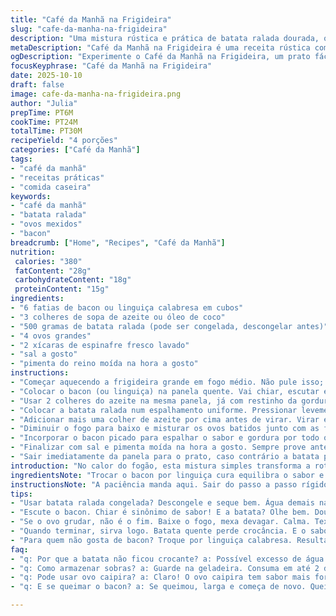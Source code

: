 ```yaml
---
title: "Café da Manhã na Frigideira"
slug: "cafe-da-manha-na-frigideira"
description: "Uma mistura rústica e prática de batata ralada dourada, ovos mexidos cremosos, espinafre fresco e bacon crocante. A textura do bacon contrasta com a leveza dos ovos e a crocância das batatas. Ideal para um café reforçado que sai do trivial. A técnica foca em reconhecer o ponto da batata pelo som e visão do dourado perfeito, e no cuidado para não cozinhar demais o ovo, mantendo textura cremosa. Substituir bacon por linguiça calabresa dá toque regional. Ótimo para reaproveitar aquelas sobras de batata do dia anterior."
metaDescription: "Café da Manhã na Frigideira é uma receita rústica com batata, ovo, espinafre e bacon. Prato perfeito para manhãs especiais."
ogDescription: "Experimente o Café da Manhã na Frigideira, um prato fácil que combina batata crocante, ovos cremosos, espinafre e bacon crocante. Uma delícia matinal."
focusKeyphrase: "Café da Manhã na Frigideira"
date: 2025-10-10
draft: false
image: cafe-da-manha-na-frigideira.png
author: "Julia"
prepTime: PT6M
cookTime: PT24M
totalTime: PT30M
recipeYield: "4 porções"
categories: ["Café da Manhã"]
tags:
- "café da manhã"
- "receitas práticas"
- "comida caseira"
keywords:
- "café da manhã"
- "batata ralada"
- "ovos mexidos"
- "bacon"
breadcrumb: ["Home", "Recipes", "Café da Manhã"]
nutrition: 
 calories: "380"
 fatContent: "28g"
 carbohydrateContent: "18g"
 proteinContent: "15g"
ingredients:
- "6 fatias de bacon ou linguiça calabresa em cubos"
- "3 colheres de sopa de azeite ou óleo de coco"
- "500 gramas de batata ralada (pode ser congelada, descongelar antes)"
- "4 ovos grandes"
- "2 xícaras de espinafre fresco lavado"
- "sal a gosto"
- "pimenta do reino moída na hora a gosto"
instructions:
- "Começar aquecendo a frigideira grande em fogo médio. Não pule isso; o óleo ou gordura do bacon precisa esquentar de leve antes."
- "Colocar o bacon (ou linguiça) na panela quente. Vai chiar, escutar e sentir na ponta dos dedos. Ficar por uns 30 segundos só para soltar a gordura e realçar aroma, não deixar torrar. Tirar logo fazendo escorrer num prato com papel toalha para minimizar óleo em excesso. Reservar e deixar esfriar — isso evita queimar ao mexer depois."
- "Usar 2 colheres do azeite na mesma panela, já com restinho da gordura do bacon. Aproveitar tudo para o sabor ganhar o prato."
- "Colocar a batata ralada num espalhamento uniforme. Pressionar levemente com uma espátula - a batata deve ficar como uma crosta, com base firme e dourada. Não mexer por uns 8 a 9 minutos; a paciência aqui é a alma do negócio. Observar as bordas começando a ficar douradinhas e soltar a espátula com facilidade, isso dá o sinal para virar."
- "Adicionar mais uma colher de azeite por cima antes de virar. Virar em partes, de maneira que a batata cozinhe por igual. Isso dá crocância por toda superfície. Mais uns 7 minutos e a pele deve estar firme, quase estalando ao toque da espátula."
- "Diminuir o fogo para baixo e misturar os ovos batidos junto com as folhas de espinafre à batata. Mover rápido mas suavemente; isso evita que os ovos colem demais na panela e ajuda a incorporar o espinafre. A textura deve ficar cremosa, nunca seca ou empapada."
- "Incorporar o bacon picado para espalhar o sabor e gordura por todo o conjunto. Cozinhar mexendo só até o espinafre murchar, nem pensar em cozinhar demais porque embolora."
- "Finalizar com sal e pimenta moída na hora a gosto. Sempre prove antes porque bacon já salgado pode enganar."
- "Sair imediatamente da panela para o prato, caso contrário a batata pode perder crocância e o ovo ressecar."
introduction: "No calor do fogão, esta mistura simples transforma a rotina matinal. Batatas ralas que grudam ligeiramente na frigideira, formando uma camada dourada, ovos que começam cremosos, mas firmam com a adição do espinafre e o toque salgadinho do bacon. Os aromas que se soltam fazem qualquer cozinha parecer um ponto de encontro. Meu truque? Nunca acelerar a fervura da frigideira nem mexer cedo demais; o silêncio do óleo quente diz muito antes do relógio. E a troca do bacon por linguiça calabresa no fim de semana é minha surpresa para convidados mais descontraídos."
ingredientsNote: "Trocar o bacon por linguiça cura equilibra o sabor e fica com toque mais carregado. A batata pode ser congelada para uso rápido, descongele e seque bem antes para evitar água demais na frigideira. Para o óleo, prefiro azeite para calor médio; óleo de coco dá aroma diferente, mas atenção para não deixar esquentar demais e queimar. Espinafre fresco é fundamental; folhas murchas ou congeladas alteram a textura e deixam muito líquido. Ajustar a quantidade de sal ao bacon escolhido; bacon defumado e salgado pode dispensar sal extra."
instructionsNote: "A paciência manda aqui. Sair do passo a passo rígido e observar visual e sons da frigideira é a diferença entre prato se desfazendo e resultado crocante impecável. Escutar o bacon chiar e ver a batata dourar nas bordas são minha bússola para quando virar, não o relógio exato. Misturar os ovos em fogo baixo evita que fiquem secos e granulados — não queremos omelete duro. Mexer lento e constante nessa etapa e não cobrir com tampa, para não cozinhar a vapor. Retirar na hora evita que o prato fique encharcado. Tenha papel toalha por perto para controlar excesso de gordura após fritar o bacon."
tips:
- "Usar batata ralada congelada? Descongele e seque bem. Água demais na frigideira é desastre. Se não tiver espinafre fresco, pode usar couve. Aroma e sabor mudam, mas é uma solução."
- "Escute o bacon. Chiar é sinônimo de sabor! E a batata? Olhe bem. Dourou? Hora de virar com cuidado. Pressione com espátula para fazer crosta; isso garante textura. Não tenha pressa."
- "Se o ovo grudar, não é o fim. Baixe o fogo, mexa devagar. Calma. Textura de ovo cremosa é a chave. Se passar, fica seco e sem vida. Misturar espinafre antes é importante."
- "Quando terminar, sirva logo. Batata quente perde crocância. E o sabor do espinafre murcha. Se não quiser, mantenha na frigideira. Mas atenção: Pode encharcar. Papel toalha é amigo aqui."
- "Para quem não gosta de bacon? Troque por linguiça calabresa. Resultado é espetacular. Deixa sabor mais intenso. Não esqueça. A quantidade de sal muda dependendo da linguiça."
faq:
- "q: Por que a batata não ficou crocante? a: Possível excesso de água ou temperatura baixa. Espere bem antes de virar. E evite mexer muito."
- "q: Como armazenar sobras? a: Guarde na geladeira. Consuma em até 2 dias. Para aquecer, use frigideira. Isso mantém a crocância melhor do que micro-ondas."
- "q: Pode usar ovo caipira? a: Claro! O ovo caipira tem sabor mais forte. Resultado é incrível. Mas atente à quantidade e tamanho. Pode alterar textura."
- "q: E se queimar o bacon? a: Se queimou, larga e começa de novo. Queimado amarga tudo, não vale a pena. Fogo baixo e paciência. Assim, acontece o milagre."

---
```

